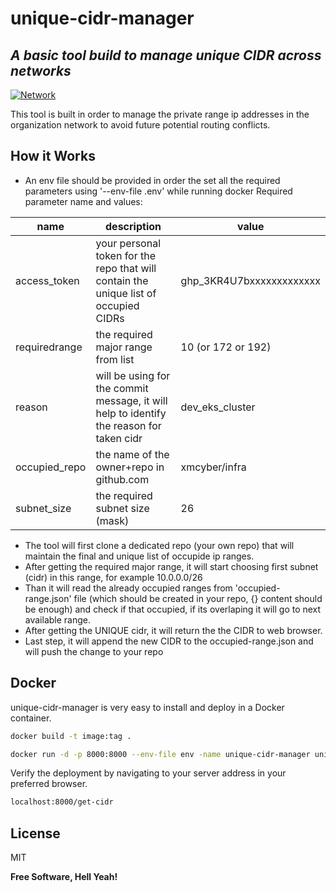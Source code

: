 # unique-cidr-manager
## _A basic tool build to manage unique CIDR across networks_

[![Network](https://upload.wikimedia.org/wikipedia/commons/thumb/6/66/IPv4_address_structure_and_writing_systems-en.svg/300px-IPv4_address_structure_and_writing_systems-en.svg.png)]()

This tool is built in order to manage the private range ip addresses in the organization network to avoid future potential routing conflicts. 

## How it Works

- An env file should be provided in order the set all the required parameters using '--env-file .env'  while running docker
Required parameter name and values:

| name | description | value |
| ------ | ------ | ------ |
| access_token | your personal token for the repo that will contain the unique list of occupied CIDRs |  ghp_3KR4U7bxxxxxxxxxxxxx
| requiredrange | the required major range from list | 10 (or 172 or 192) |
| reason | will be using for the commit message, it will help to identify the reason for taken cidr | dev_eks_cluster |
| occupied_repo | the name of the owner+repo in github.com | xmcyber/infra |
| subnet_size | the required subnet size (mask) | 26 |

- The tool will first clone a dedicated repo (your own repo) that will maintain the final and unique list of occupide ip ranges. 
- After getting the required major range, it will start choosing first subnet (cidr) in this range, for example 10.0.0.0/26
- Than it will read the already occupied ranges from 'occupied-range.json' file (which should be created in your repo, {} content should be enough) and check if that occupied, if its overlaping it will go to next available range.
- After getting the UNIQUE cidr, it will return the the CIDR to web browser.
- Last step, it will append the new CIDR to the occupied-range.json and will push the change to your repo 


## Docker

unique-cidr-manager is very easy to install and deploy in a Docker container.


```sh
docker build -t image:tag .
```

```sh
docker run -d -p 8000:8000 --env-file env -name unique-cidr-manager unique-cidr-manager:latest
```


Verify the deployment by navigating to your server address in
your preferred browser.

```sh
localhost:8000/get-cidr
```

## License

MIT

**Free Software, Hell Yeah!**
